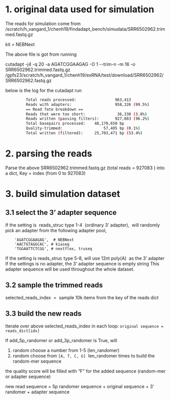 # 1. original data used for simulation

The reads for simulation come from /scratch/h_vangard_1/chenh19/findadapt_bench/simudata/SRR6502962.trimmed.fastq.gz

kit = NEBNext

The above file is got from running

cutadapt -j4 -q 20 -a AGATCGGAAGAG -O 1 --trim-n -m 16 -o SRR6502962.trimmed.fastq.gz /gpfs23/scratch/h_vangard_1/chenh19/exRNA/test/download/SRR6502962/SRR6502962.fastq.gz

below is the log for the cutadapt run
```bash
         Total reads processed:                 963,413
         Reads with adapters:                   958,326 (99.5%)
         == Read fate breakdown ==
         Reads that were too short:              36,330 (3.8%)
         Reads written (passing filters):       927,083 (96.2%)
         Total basepairs processed:    48,170,650 bp
         Quality-trimmed:                  57,405 bp (0.1%)
         Total written (filtered):     25,703,471 bp (53.4%)
```

# 2. parsing the reads

Parse the above SRR6502962.trimmed.fastq.gz (total reads = 927083 ) into a dict,
Key = index (from 0 to 927083)

# 3. build simulation dataset

## 3.1 select the 3’ adapter sequence

If the setting is  reads_struc type 1-4  (ordinary 3’ adapter),  will randomly pick an adapter from the following adapter pool,

```
    'AGATCGGAAGAG',  # NEBNext
    'AACTGTAGGCAC', # kiaseq
    'TGGAATTCTCGG', # nextflex, truseq
```

If the setting is reads_struc type 5-8, will use 12nt poly(A)  as the 3’ adapter
If the settings is no adapter, the 3’ adapter sequence is empty string
This adapter sequence will be used throughout the whole dataset.

## 3.2 sample the trimmed reads

selected_reads_index  =  sample 10k items from the key of the reads dict
## 3.3 build the new reads

Iterate over above selected_reads_index
in each loop: `original sequence = reads_dict[idx]`

If add_5p_randomer or add_3p_randomer is True, will

1. random choose a number from 1-5 (len_randomer)
2. random choose from `[A, T, C, G]`  len_randomer times to build the random-mer sequence

the quality score will be filled with “F” for the added sequence (random-mer or adapter sequence)

new read sequence =
5p randomer sequence + original sequence + 3’ randomer + adapter sequence
